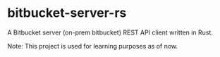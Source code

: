 # bitbucket-server-rs

A Bitbucket server (on-prem bitbucket) REST API client written in Rust.

Note: This project is used for learning purposes as of now.
